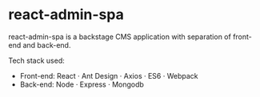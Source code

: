 # react-admin-spa
react-admin-spa is a backstage CMS application with separation of front-end and back-end. 

Tech stack used: 
* Front-end: React · Ant Design · Axios · ES6 · Webpack
* Back-end: Node · Express · Mongodb
